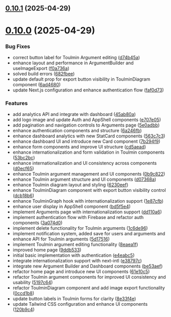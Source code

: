## [0.10.1](https://github.com/gdamalis/toulmin-lab/compare/v0.10.0...v0.10.1) (2025-04-29)



# [0.10.0](https://github.com/gdamalis/toulmin-lab/compare/e4eabc53cf5f422bde536c5bd35ac2cc59b1e8e5...v0.10.0) (2025-04-29)


### Bug Fixes

* correct button label for Toulmin Argument editing ([d74b45a](https://github.com/gdamalis/toulmin-lab/commit/d74b45a3fe547ef33d4e1f7fb45a8aca9aea2dc6))
* enhance layout and performance in ArgumentBuilder and useImageExport ([f0a736a](https://github.com/gdamalis/toulmin-lab/commit/f0a736ad21961362560209a20da1f7a7126f5dd1))
* solved build errors ([682fbee](https://github.com/gdamalis/toulmin-lab/commit/682fbee024563085c3e7c2c7af517830095b9988))
* update default prop for export button visibility in ToulminDiagram component ([6ad4680](https://github.com/gdamalis/toulmin-lab/commit/6ad4680a0c17a3ce49ea7e8608d1740d284b5302))
* update Next.js configuration and enhance authentication flow ([faf0d73](https://github.com/gdamalis/toulmin-lab/commit/faf0d737e35979efb883b53ce583ec88c5db9aa1))


### Features

* add analytics API and integrate with dashboard ([45ab80a](https://github.com/gdamalis/toulmin-lab/commit/45ab80aebbc5c6cc45a8e410a110463734a153f4))
* add logo image and update Auth and AppShell components ([e707e05](https://github.com/gdamalis/toulmin-lab/commit/e707e055f128c1ecec7c68343945732cfc2ace5a))
* add pagination and navigation controls to Arguments page ([5e0adbb](https://github.com/gdamalis/toulmin-lab/commit/5e0adbb58a6feb101f0a25f514d2e2fc4d08f021))
* enhance authentication components and structure ([6a246fb](https://github.com/gdamalis/toulmin-lab/commit/6a246fbabc578f86b954128c9657317572a6b775))
* enhance dashboard analytics with new StatCard components ([563c7c3](https://github.com/gdamalis/toulmin-lab/commit/563c7c34513dd8169a8ed82bf9d782049964308b))
* enhance dashboard UI and introduce new Card component ([7b294f9](https://github.com/gdamalis/toulmin-lab/commit/7b294f95f22836b09fc81366c09030ecf2fb18b7))
* enhance form components and improve UI structure ([cd5aead](https://github.com/gdamalis/toulmin-lab/commit/cd5aeadfb707e4bfd43e94f6aa5510dd2befdb28))
* enhance internationalization and form validation in Toulmin components ([53bc2bc](https://github.com/gdamalis/toulmin-lab/commit/53bc2bc8e3116c8fb399d513fbe931eafe36e516))
* enhance internationalization and UI consistency across components ([d0ecf65](https://github.com/gdamalis/toulmin-lab/commit/d0ecf65c03fbdf3d94785f10602d1fc3a6ccecbf))
* enhance Toulmin argument management and UI components ([0b9c822](https://github.com/gdamalis/toulmin-lab/commit/0b9c822d7023be1e26004a833f824b9435767ffb))
* enhance Toulmin argument structure and UI components ([d07368a](https://github.com/gdamalis/toulmin-lab/commit/d07368aff024419421c68ac00a937dd983019c24))
* enhance Toulmin diagram layout and styling ([6230eef](https://github.com/gdamalis/toulmin-lab/commit/6230eef0f4098d3c2f707f71e582e33e4ccad0e3))
* enhance ToulminDiagram component with export button visibility control ([dcb18b6](https://github.com/gdamalis/toulmin-lab/commit/dcb18b6304e3cbd78f0edb397c8fc14173e0e684))
* enhance ToulminGraph hook with internationalization support ([1e87cfb](https://github.com/gdamalis/toulmin-lab/commit/1e87cfbb2d79aa0479c335b7772a3cbb922de444))
* enhance user display in AppShell component ([bd5f5e4](https://github.com/gdamalis/toulmin-lab/commit/bd5f5e40051854b818a1257eba5c32d8c9f3741c))
* implement Arguments page with internationalization support ([dd110a6](https://github.com/gdamalis/toulmin-lab/commit/dd110a62b03e8b2fa066bbf9cb18103c3aecf103))
* implement authentication flow with Firebase and refactor auth components ([3a074d0](https://github.com/gdamalis/toulmin-lab/commit/3a074d0abcc21b9d3701cf0568a4143479613de6))
* implement delete functionality for Toulmin arguments ([1c6de96](https://github.com/gdamalis/toulmin-lab/commit/1c6de96e5ac7be6e91bda846e36f788d2a1cbd87))
* implement notification system, added save for users and arguments and enhance API for Toulmin arguments ([5d17516](https://github.com/gdamalis/toulmin-lab/commit/5d17516344d4ea8a38df4085e18b3b211ee1c6fc))
* implement Toulmin argument editing functionality ([8eaea1f](https://github.com/gdamalis/toulmin-lab/commit/8eaea1fad115616373202f4842102376d3a47b60))
* improved home page ([9ddb533](https://github.com/gdamalis/toulmin-lab/commit/9ddb533ac4ca320157b39fca9abbcb7e93429edb))
* initial basic implementation with authentication ([e4eabc5](https://github.com/gdamalis/toulmin-lab/commit/e4eabc53cf5f422bde536c5bd35ac2cc59b1e8e5))
* integrate internationalization support with next-intl ([e38797c](https://github.com/gdamalis/toulmin-lab/commit/e38797cd63fa48eb075cda2fdd966b1477a74471))
* integrate new Argument Builder and Dashboard components ([be53aef](https://github.com/gdamalis/toulmin-lab/commit/be53aefe69dce9a21e25d90c52c399c5c5b24e29))
* refactor home page and introduce new UI components ([61e10c5](https://github.com/gdamalis/toulmin-lab/commit/61e10c5e1208762068e40903828a31841b3759a3))
* refactor Toulmin argument components for improved UI consistency and usability ([5197c64](https://github.com/gdamalis/toulmin-lab/commit/5197c6480649d5099441291f7d19a7d2865cedc7))
* refactor ToulminDiagram component and add image export functionality ([0ccd1b8](https://github.com/gdamalis/toulmin-lab/commit/0ccd1b89aba6c761b8ab66c5b07f0615c14b5440))
* update button labels in Toulmin forms for clarity ([8e33f4e](https://github.com/gdamalis/toulmin-lab/commit/8e33f4e5cc7b38a36b776dfc97a98d37fb5c3e8d))
* update Tailwind CSS configuration and enhance UI components ([120b9c4](https://github.com/gdamalis/toulmin-lab/commit/120b9c4556594781f8862fdb213dd7afd7800032))



